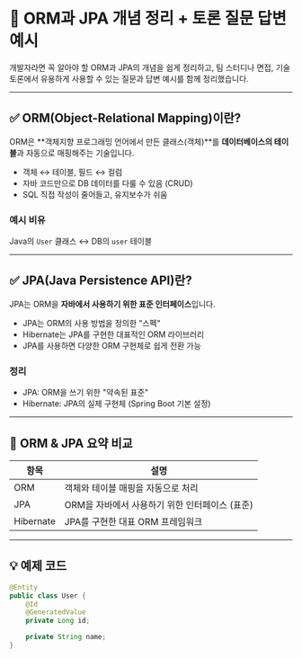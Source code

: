 # 🌿 ORM과 JPA 개념 정리 + 토론 질문 답변 예시

개발자라면 꼭 알아야 할 ORM과 JPA의 개념을 쉽게 정리하고, 팀 스터디나 면접, 기술 토론에서 유용하게 사용할 수 있는 질문과 답변 예시를 함께 정리했습니다.

---

## ✅ ORM(Object-Relational Mapping)이란?

ORM은 **객체지향 프로그래밍 언어에서 만든 클래스(객체)**를 **데이터베이스의 테이블**과 자동으로 매핑해주는 기술입니다.

- 객체 ↔ 테이블, 필드 ↔ 컬럼
- 자바 코드만으로 DB 데이터를 다룰 수 있음 (CRUD)
- SQL 직접 작성이 줄어들고, 유지보수가 쉬움

### 예시 비유
Java의 `User` 클래스 ↔ DB의 `user` 테이블

---

## ✅ JPA(Java Persistence API)란?

JPA는 ORM을 **자바에서 사용하기 위한 표준 인터페이스**입니다.

- JPA는 ORM의 사용 방법을 정의한 "스펙"
- Hibernate는 JPA를 구현한 대표적인 ORM 라이브러리
- JPA를 사용하면 다양한 ORM 구현체로 쉽게 전환 가능

### 정리
- JPA: ORM을 쓰기 위한 "약속된 표준"
- Hibernate: JPA의 실제 구현체 (Spring Boot 기본 설정)

---

## 🧾 ORM & JPA 요약 비교

| 항목 | 설명 |
|------|------|
| ORM | 객체와 테이블 매핑을 자동으로 처리 |
| JPA | ORM을 자바에서 사용하기 위한 인터페이스 (표준) |
| Hibernate | JPA를 구현한 대표 ORM 프레임워크 |

---

## 💡 예제 코드

```java
@Entity
public class User {
    @Id
    @GeneratedValue
    private Long id;

    private String name;
}
